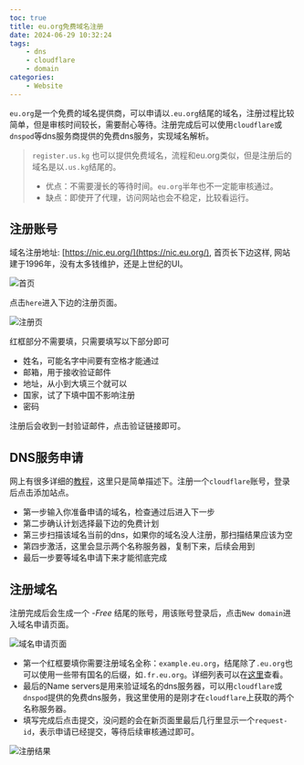 ```yaml
---
toc: true
title: eu.org免费域名注册
date: 2024-06-29 10:32:24
tags:
    - dns
    - cloudflare
    - domain
categories:
    - Website
---
```


`eu.org`是一个免费的域名提供商，可以申请以`.eu.org`结尾的域名，注册过程比较简单，但是审核时间较长，需要耐心等待。注册完成后可以使用`cloudflare`或`dnspod`等dns服务商提供的免费dns服务，实现域名解析。

> `register.us.kg` 也可以提供免费域名，流程和eu.org类似，但是注册后的域名是以`.us.kg`结尾的。
>
> - 优点：不需要漫长的等待时间。`eu.org`半年也不一定能审核通过。
> - 缺点：即使开了代理，访问网站也会不稳定，比较看运行。

## 注册账号

域名注册地址: [https://nic.eu.org/](https://nic.eu.org/), 首页长下边这样, 网站建于1996年，没有太多钱维护，还是上世纪的UI。

![首页](./首页.png)

点击`here`进入下边的注册页面。

![注册页](./注册页.png)

红框部分不需要填，只需要填写以下部分即可

- 姓名，可能名字中间要有空格才能通过
- 邮箱，用于接收验证邮件
- 地址，从小到大填三个就可以
- 国家，试了下填中国不影响注册
- 密码

注册后会收到一封验证邮件，点击验证链接即可。

## DNS服务申请

网上有很多详细的[教程](https://www.bilibili.com/video/BV1Mz421e76M)，这里只是简单描述下。注册一个`cloudflare`账号，登录后点击添加站点。

- 第一步输入你准备申请的域名，检查通过后进入下一步
- 第二步确认计划选择最下边的免费计划
- 第三步扫描该域名当前的dns，如果你的域名没人注册，那扫描结果应该为空
- 第四步激活，这里会显示两个名称服务器，复制下来，后续会用到
- 最后一步要等域名申请下来才能彻底完成

## 注册域名

注册完成后会生成一个 *-Free* 结尾的账号，用该账号登录后，点击`New domain`进入域名申请页面。

![域名申请页面](./域名申请页面.png)

- 第一个红框要填你需要注册域名全称：`example.eu.org`，结尾除了`.eu.org`也可以使用一些带有国名的后缀，如`.fr.eu.org`。详细列表可以在[这里](https://nic.eu.org/opendomains.html)查看。
- 最后的Name servers是用来验证域名的dns服务器，可以用`cloudflare`或`dnspod`提供的免费dns服务，我这里使用的是刚才在`cloudflare`上获取的两个名称服务器。
- 填写完成后点击提交，没问题的会在新页面里最后几行里显示一个`request-id`，表示申请已经提交，等待后续审核通过即可。

![注册结果](./注册结果.png)
